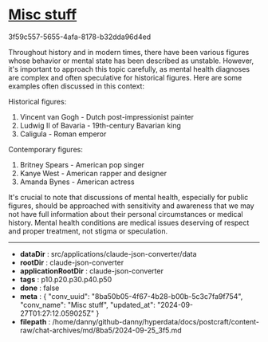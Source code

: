 # [Misc stuff](https://claude.ai/chat/8ba50b05-4f67-4b28-b00b-5c3c7fa9f754)

3f59c557-5655-4afa-8178-b32dda96d4ed

 Throughout history and in modern times, there have been various figures whose behavior or mental state has been described as unstable. However, it's important to approach this topic carefully, as mental health diagnoses are complex and often speculative for historical figures. Here are some examples often discussed in this context:

Historical figures:
1. Vincent van Gogh - Dutch post-impressionist painter
2. Ludwig II of Bavaria - 19th-century Bavarian king
3. Caligula - Roman emperor

Contemporary figures:
1. Britney Spears - American pop singer
2. Kanye West - American rapper and designer
3. Amanda Bynes - American actress

It's crucial to note that discussions of mental health, especially for public figures, should be approached with sensitivity and awareness that we may not have full information about their personal circumstances or medical history. Mental health conditions are medical issues deserving of respect and proper treatment, not stigma or speculation.

---

* **dataDir** : src/applications/claude-json-converter/data
* **rootDir** : claude-json-converter
* **applicationRootDir** : claude-json-converter
* **tags** : p10.p20.p30.p40.p50
* **done** : false
* **meta** : {
  "conv_uuid": "8ba50b05-4f67-4b28-b00b-5c3c7fa9f754",
  "conv_name": "Misc stuff",
  "updated_at": "2024-09-27T01:27:12.059025Z"
}
* **filepath** : /home/danny/github-danny/hyperdata/docs/postcraft/content-raw/chat-archives/md/8ba5/2024-09-25_3f5.md